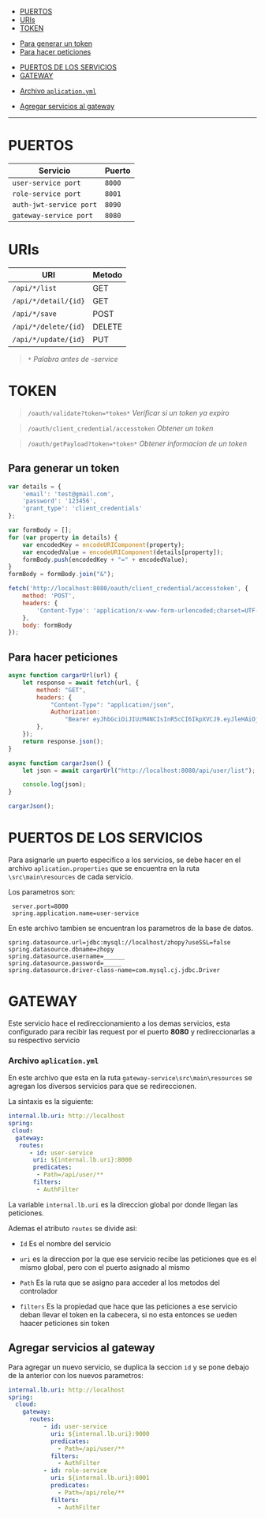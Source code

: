 - [PUERTOS](#puertos)
- [URIs](#uris)
- [TOKEN](#token)
 * [Para generar un token](#para-generar-un-token)
 * [Para hacer peticiones](#para-hacer-peticiones)
- [PUERTOS DE LOS SERVICIOS](#puertos-de-los-servicios)
- [GATEWAY](#gateway)
 + [Archivo `aplication.yml`](#archivo--aplicationyml-)
 * [Agregar servicios al gateway](#agregar-servicios-al-gateway)

------------------------------------------------------------------------------------


# PUERTOS

| Servicio                | Puerto  |
|-------------------------|---------|
| `user-service port`     | `8000`  |
| `role-service port`     | `8001`  |
| `auth-jwt-service port` | `8090`  |
 | `gateway-service port`  | `8080`  |

# URIs

| URI                   | Metodo  |
|-----------------------|---------|
| `/api/*/list`         | GET     |
| `/api/*/detail/{id}`  | GET     |
| `/api/*/save`         | POST    |   
| `/api/*/delete/{id}`  | DELETE  |  
| `/api/*/update/{id}`  | PUT     |

> `*` *Palabra antes de -service*

# TOKEN

> `/oauth/validate?token=*token*` *Verificar si un token ya expiro*

> `/oauth/client_credential/accesstoken` *Obtener un token*
 
>  `/oauth/getPayload?token=*token*` *Obtener informacion de un token*

## Para generar un token

```javascript
var details = {
    'email': 'test@gmail.com',
    'password': '123456',
    'grant_type': 'client_credentials'
};

var formBody = [];
for (var property in details) {
    var encodedKey = encodeURIComponent(property);
    var encodedValue = encodeURIComponent(details[property]);
    formBody.push(encodedKey + "=" + encodedValue);
}
formBody = formBody.join("&");

fetch('http://localhost:8080/oauth/client_credential/accesstoken', {
    method: 'POST',
    headers: {
        'Content-Type': 'application/x-www-form-urlencoded;charset=UTF-8'
    },
    body: formBody
});

```

## Para hacer peticiones

```javascript
async function cargarUrl(url) {
    let response = await fetch(url, {
        method: "GET",
        headers: {
            "Content-Type": "application/json",
            Authorization:
                "Bearer eyJhbGciOiJIUzM4NCIsInR5cCI6IkpXVCJ9.eyJleHAiOjE2NDQxNjAxMTMsImlhdCI6MTY0NDE1NjUxMywiaXNzIjoid3d3Lnpob3B5LmNvbSIsInN1YiI6IntcInVzZXJOYW1lXCI6XCJURVNUIFRFU1QyXCIsXCJlbWFpbFwiOlwidGVzdEBnbWFpbC5jb21cIixcInJvbGVDb2RlXCI6MX0ifQ.02lwvnJVDW_lbZ5PSwcW-i18iIGhFRrpbZ8Hj7xoKMiCMPoNWOBi--LxeQsKrxss",
        },
    });
    return response.json();
}

async function cargarJson() {
    let json = await cargarUrl("http://localhost:8080/api/user/list");

    console.log(json);
}

cargarJson();

```

# PUERTOS DE LOS SERVICIOS

Para asignarle un puerto especifico a los servicios, se debe hacer en el archivo `aplication.properties` que se encuentra en la ruta `\src\main\resources` de cada servicio.

Los parametros son:

```properties
 server.port=8000
 spring.application.name=user-service
```

En este archivo tambien se encuentran los parametros de la base de datos.

```properties
spring.datasource.url=jdbc:mysql://localhost/zhopy?useSSL=false
spring.datasource.dbname=zhopy
spring.datasource.username=______
spring.datasource.password=_____
spring.datasource.driver-class-name=com.mysql.cj.jdbc.Driver
```

# GATEWAY

Este servicio hace el redireccionamiento a los demas servicios, esta configurado para recibir las request por el puerto **8080** y redireccionarlas a su respectivo servicio

### Archivo `aplication.yml`

En este archivo que esta en la ruta `gateway-service\src\main\resources` se agregan los diversos servicios para que se redireccionen.

La sintaxis es la siguiente:

```yaml
internal.lb.uri: http://localhost
spring:
 cloud:
  gateway:
   routes:
      - id: user-service
       uri: ${internal.lb.uri}:8000
       predicates:
        - Path=/api/user/**
       filters:
        - AuthFilter
```


La variable `internal.lb.uri` es la direccion global por donde llegan las peticiones.

Ademas el atributo `routes` se divide asi:

- `Id` Es el nombre del servicio

- `uri` es la direccion por la que ese servicio recibe las peticiones que es el mismo global, pero con el puerto asignado al mismo

- `Path` Es la ruta que se asigno para acceder al los metodos del controlador

- `filters` Es la propiedad que hace que las peticiones a ese servicio deban llevar el token en la cabecera, si no esta entonces se ueden haacer peticiones sin token

## Agregar servicios al gateway

Para agregar un nuevo servicio, se duplica la seccion `id` y se pone debajo de la anterior con los nuevos parametros:

```yaml
internal.lb.uri: http://localhost
spring:
  cloud:
    gateway:
      routes:
          - id: user-service
            uri: ${internal.lb.uri}:9000
            predicates:
              - Path=/api/user/**
            filters:
              - AuthFilter
          - id: role-service 
            uri: ${internal.lb.uri}:8001
            predicates:
              - Path=/api/role/**
            filters:
              - AuthFilter
```

